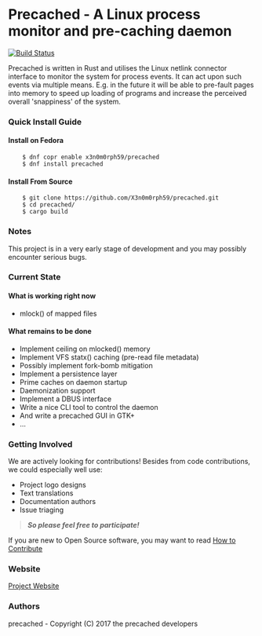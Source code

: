 # Precached - A Linux process monitor and pre-caching daemon
[![Build Status](https://travis-ci.org/X3n0m0rph59/precached.svg?branch=master)](https://travis-ci.org/X3n0m0rph59/precached)

Precached is written in Rust and utilises the Linux netlink connector interface
to monitor the system for process events. It can act upon such events via
multiple means. E.g. in the future it will be able to pre-fault pages into
memory to speed up loading of programs and increase the perceived overall
'snappiness' of the system.

### Quick Install Guide

#### Install on Fedora

```
    $ dnf copr enable x3n0m0rph59/precached
    $ dnf install precached
```

#### Install From Source

```
    $ git clone https://github.com/X3n0m0rph59/precached.git  
    $ cd precached/
    $ cargo build
```

### Notes

This project is in a very early stage of development and you may
possibly encounter serious bugs.

### Current State

#### What is working right now

* mlock() of mapped files

#### What remains to be done

* Implement ceiling on mlocked() memory
* Implement VFS statx() caching (pre-read file metadata)
* Possibly implement fork-bomb mitigation
* Implement a persistence layer
* Prime caches on daemon startup
* Daemonization support
* Implement a DBUS interface
* Write a nice CLI tool to control the daemon
* And write a precached GUI in GTK+
* ...

### Getting Involved

We are actively looking for contributions! Besides from code contributions,
we could especially well use:
* Project logo designs
* Text translations
* Documentation authors
* Issue triaging

>***So please feel free to participate!***

If you are new to Open Source software, you may want to read
[How to Contribute](https://opensource.guide/how-to-contribute/)

### Website

[Project Website](https://x3n0m0rph59.github.io/precached/)

### Authors

precached - Copyright (C) 2017 the precached developers
